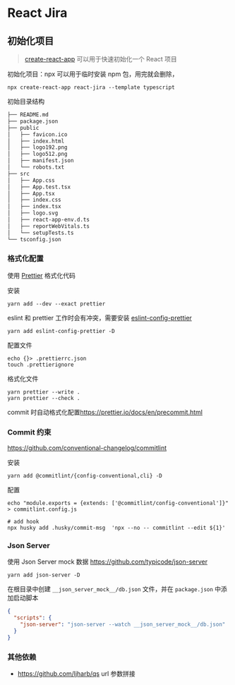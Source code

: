 # React Jira

## 初始化项目

> [create-react-app](https://create-react-app.dev/) 可以用于快速初始化一个 React 项目

初始化项目：npx 可以用于临时安装 npm 包，用完就会删除，

```shell
npx create-react-app react-jira --template typescript
```

初始目录结构

```txt
├── README.md
├── package.json
├── public
│   ├── favicon.ico
│   ├── index.html
│   ├── logo192.png
│   ├── logo512.png
│   ├── manifest.json
│   └── robots.txt
├── src
│   ├── App.css
│   ├── App.test.tsx
│   ├── App.tsx
│   ├── index.css
│   ├── index.tsx
│   ├── logo.svg
│   ├── react-app-env.d.ts
│   ├── reportWebVitals.ts
│   └── setupTests.ts
└── tsconfig.json
```

### 格式化配置

使用 [Prettier](https://prettier.io/) 格式化代码

安装

```shell
yarn add --dev --exact prettier
```

eslint 和 prettier 工作时会有冲突，需要安装 [eslint-config-prettier](https://github.com/prettier/eslint-config-prettier#installation)

```shell
yarn add eslint-config-prettier -D
```

配置文件

```shell
echo {}> .prettierrc.json
touch .prettierignore
```

格式化文件

```shell
yarn prettier --write .
yarn prettier --check .
```

commit 时自动格式化配置<https://prettier.io/docs/en/precommit.html>

### Commit 约束

<https://github.com/conventional-changelog/commitlint>

安装

```shell
yarn add @commitlint/{config-conventional,cli} -D
```

配置

```shell
echo "module.exports = {extends: ['@commitlint/config-conventional']}" > commitlint.config.js

# add hook
npx husky add .husky/commit-msg  'npx --no -- commitlint --edit ${1}'
```

### Json Server

使用 Json Server mock 数据
<https://github.com/typicode/json-server>

```shell
yarn add json-server -D
```

在根目录中创建 `__json_server_mock__/db.json` 文件，并在 `package.json` 中添加启动脚本

```json
{
  "scripts": {
    "json-server": "json-server --watch __json_server_mock__/db.json"
  }
}
```

### 其他依赖

- <https://github.com/ljharb/qs> url 参数拼接

